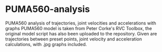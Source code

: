 # PUMA560-analysis
PUMA560 analysis of trajectories, joint velocities and accelerations with graphs
PUMA560 model is taken from Peter Corke's RVC Toolbox, the original model script has also been uploaded to the repository.
Given are trajectories between preset points, joint velocity and acceleration calculations, with .jpg graphs included.
